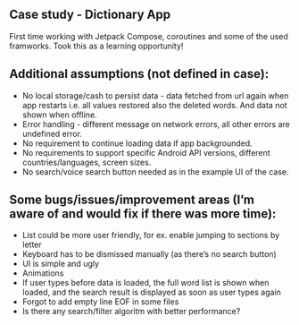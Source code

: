 ## Case study - Dictionary App
First time working with Jetpack Compose, coroutines and some of the used framworks. Took this as a learning opportunity!

## Additional assumptions (not defined in case):
- No local storage/cash to persist data - data fetched from url again when app restarts i.e. all values restored also the deleted words. And data not shown when offline.﻿
- Error handling - different message on network errors, all other errors are undefined error.
- No requirement to continue loading data if app backgrounded.
- No requirements to support specific Android API versions, different countries/languages, screen sizes.
- No search/voice search button needed as in the example UI of the case.

## Some bugs/issues/improvement areas (I’m aware of and would fix if there was more time):
- List could be more user friendly, for ex. enable jumping to sections by letter
- Keyboard has to be dismissed manually (as there’s no search button)
- UI is simple and ugly
- Animations
- If user types before data is loaded, the full word list is shown when loaded, and the search result is displayed as soon as user types again
- Forgot to add empty line EOF in some files
- Is there any search/filter algoritm with better performance?
